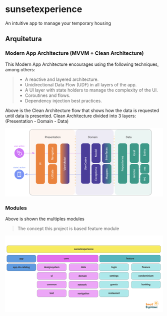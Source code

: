 # sunsetexperience
An intuitive app to manage your temporary housing

## Arquitetura

### Modern App Architecture (MVVM + Clean Architecture)
This Modern App Architecture encourages using the following techniques, among others:

> - A reactive and layered architecture.</br>
> - Unidirectional Data Flow (UDF) in all layers of the app.</br>
> - A UI layer with state holders to manage the complexity of the UI.</br>
> - Coroutines and flows.</br>
> - Dependency injection best practices.</br>

Above is the Clean Architecture flow that shows how the data is requested until data is presented. 
Clean Architecture divided into 3 layers: (Presentation - Domain - Data) 

<p align="start">
  <img src="art_arch_mvvm.png" width="1024" title="mvvm">
</p>

### Modules
Above is shown the multiples modules
> The concept this project is based feature module

<p align="start">
  <img src="art_arch.png" width="1024" title="modules">
</p>
